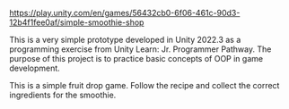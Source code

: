 https://play.unity.com/en/games/56432cb0-6f06-461c-90d3-12b4f1fee0af/simple-smoothie-shop  
 
This is a very simple prototype developed in Unity 2022.3 as a programming exercise from Unity Learn: Jr. Programmer Pathway. The purpose of this project is to practice basic concepts of OOP in game development.  

This is a simple fruit drop game. Follow the recipe and collect the correct ingredients for the smoothie.
